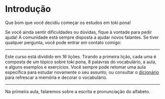 # Introdução

Que bom que você decidiu começar os estudos em toki pona!

Se você ainda sentir dificuldades ou dúvidas, fique à vontade para pedir ajuda! A comunidade está sempre disposta a ajudar novos falantes. Se tiver qualquer pergunta, você pode entrar em contato comigo: <a href="#" class="cryptedmail" data-name="janeliki" data-domain="ericpires" data-tld="com.br" onclick="window.location.href = 'mailto:' + this.dataset.name + '@' + this.dataset.domain + '.' + this.dataset.tld; return false;"></a>

---

Este curso está dividido em 16 lições. Tirando a primeira lição, cada uma é composta de um tópico sobre toki pona, 8 palavras do vocabulário, a aula, e alguns exemplos e exercícios. Você sempre pode retomar uma aula específica para estudar novamente o seu assunto, ou consultar o [dicionário](../recursos/dicionario.md) para refrescar a memória e decorar o vocabulário.

---

Na primeira aula, falaremos sobre a escrita e pronunciação do alfabeto.

